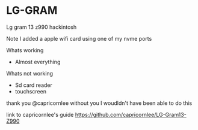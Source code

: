 # LG-GRAM

Lg gram 13 z990 hackintosh

Note I added a apple wifi card using one of my nvme ports



Whats working
- Almost everything

Whats not working
- Sd card reader
- touchscreen



thank you @capricornlee without you I woudldn't have been able to do this

link to capricornlee's guide
https://github.com/capricornlee/LG-Gram13-Z990
